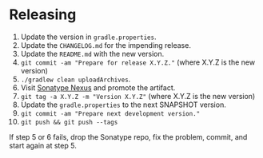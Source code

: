 Releasing
========

1. Update the version in `gradle.properties`.
2. Update the `CHANGELOG.md` for the impending release.
3. Update the `README.md` with the new version.
4. `git commit -am "Prepare for release X.Y.Z."` (where X.Y.Z is the new version)
5. `./gradlew clean uploadArchives`.
6. Visit [Sonatype Nexus](https://s01.oss.sonatype.org/) and promote the artifact.
7. `git tag -a X.Y.Z -m "Version X.Y.Z"` (where X.Y.Z is the new version)
8. Update the `gradle.properties` to the next SNAPSHOT version.
9. `git commit -am "Prepare next development version."`
10. `git push && git push --tags`

If step 5 or 6 fails, drop the Sonatype repo, fix the problem, commit, and start again at step 5.